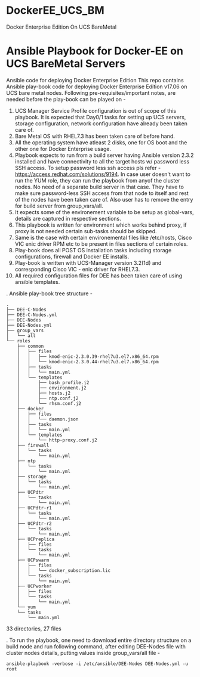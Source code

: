 # DockerEE_UCS_BM
Docker Enterprise Edition On UCS BareMetal
# Ansible Playbook for Docker-EE on UCS BareMetal Servers
Ansible code for deploying Docker Enterprise Edition
This repo contains Ansible play-book code for deploying Docker Enterprise Edition v17.06 on UCS bare metal nodes. Following pre-requisites/important notes, are needed before the play-book can be played on -

  1. UCS Manager Service Profile configuration is out of scope of this playbook. It is expected that Day0/1 tasks for setting up UCS servers, storage configuration, network configuration have already been taken care of. 
  2. Bare Metal OS with RHEL7.3 has been taken care of before hand.
  3. All the operating system have atleast 2 disks, one for OS boot and the other one for Docker Enterprise usage.
  4. Playbook expects to run from a build server having Ansible version 2.3.2 installed and have connectivity to all the target hosts w/ password less SSH access. To setup password less ssh access pls refer - https://access.redhat.com/solutions/9194. In case user doesn't want to run the YUM role, they can run the playbook from anyof the cluster nodes. No need of a separate build server in that case. They have to make sure password-less SSH access from that node to itself and rest of the nodes have been taken care of. Also user has to remove the entry for build server from group_vars/all.
  5. It expects some of the environement variable to be setup as global-vars, details are captured in respective sections.
  6. This playbook is written for environment which works behind proxy, if proxy is not needed certain sub-tasks should be skipped.
  7. Same is the case with certain environemental files like /etc/hosts, Cisco VIC enic driver RPM etc to be present in files sections of certain roles.
  8. Play-book does all POST OS installation tasks including storage configurations, firewall and Docker EE installs. 
  9. Play-book is written with UCS-Manager version 3.2(1d) and corresponding Cisco VIC - enic driver for RHEL7.3.
  10. All required configuration files for DEE has been taken care of using ansible templates. 
  
  
. Ansible play-book tree structure -

	.
	├── DEE-C-Nodes
	├── DEE-C-Nodes.yml
	├── DEE-Nodes
	├── DEE-Nodes.yml
	├── group_vars
	│   └── all
	└── roles
    	├── common
    	│   ├── files
    	│   │   ├── kmod-enic-2.3.0.39-rhel7u3.el7.x86_64.rpm
    	│   │   └── kmod-enic-2.3.0.44-rhel7u3.el7.x86_64.rpm
    	│   ├── tasks
    	│   │   └── main.yml
    	│   └── templates
    	│       ├── bash_profile.j2
    	│       ├── environment.j2
    	│       ├── hosts.j2
    	│       ├── ntp.conf.j2
    	│       └── rhsm.conf.j2
    	├── docker
    	│   ├── files
    	│   │   └── daemon.json
    	│   ├── tasks
    	│   │   └── main.yml
    	│   └── templates
    	│       └── http-proxy.conf.j2
    	├── firewall
    	│   └── tasks
    	│       └── main.yml
    	├── ntp
    	│   └── tasks
    	│       └── main.yml
    	├── storage
    	│   └── tasks
    	│       └── main.yml
    	├── UCPdtr
    	│   └── tasks
    	│       └── main.yml
    	├── UCPdtr-r1
    	│   └── tasks
    	│       └── main.yml
    	├── UCPdtr-r2
    	│   └── tasks
    	│       └── main.yml
    	├── UCPreplica
    	│   ├── files
    	│   └── tasks
    	│       └── main.yml
    	├── UCPswarm
    	│   ├── files
    	│   │   └── docker_subscription.lic
    	│   └── tasks
    	│       └── main.yml
    	├── UCPworker
    	│   ├── files
    	│   └── tasks
    	│       └── main.yml
    	└── yum
        └── tasks
            └── main.yml

33 directories, 27 files

. To run the playbook, one need to download entire directory structure on a build node and run following command, after editing DEE-Nodes file with cluster nodes details, putting values inside group_vars/all file -

  `ansible-playbook -verbose -i /etc/ansible/DEE-Nodes DEE-Nodes.yml -u root` 
